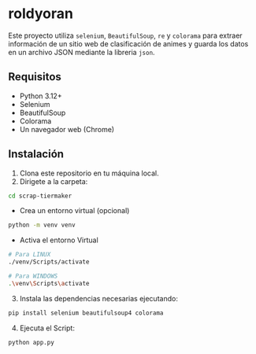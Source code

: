 # roldyoran

Este proyecto utiliza `selenium`, `BeautifulSoup`, `re` y `colorama` para extraer información de un sitio web de clasificación de animes y guarda los datos en un archivo JSON mediante la libreria `json`.

## Requisitos

- Python 3.12+
- Selenium
- BeautifulSoup
- Colorama
- Un navegador web (Chrome)

## Instalación

1. Clona este repositorio en tu máquina local.
2. Dirigete a la carpeta:
```sh
cd scrap-tiermaker
```
* Crea un entorno virtual (opcional)
```sh
python -m venv venv
```
* Activa el entorno Virtual
```sh
# Para LINUX
./venv/Scripts/activate

# Para WINDOWS
.\venv\Scripts\activate
```

3. Instala las dependencias necesarias ejecutando:
```sh
pip install selenium beautifulsoup4 colorama
```
4. Ejecuta el Script:
```sh
python app.py
```